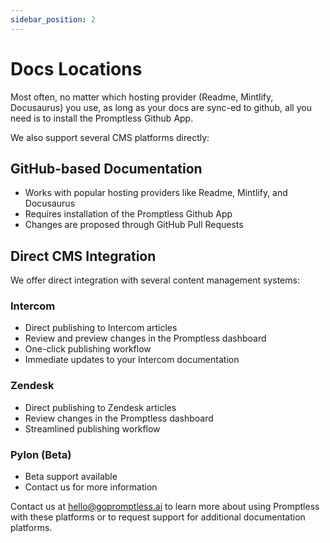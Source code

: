 ```yaml
---
sidebar_position: 2
---
```


# Docs Locations

Most often, no matter which hosting provider (Readme, Mintlify, Docusaurus) you use, as long as your docs are sync-ed to github, all you need is to install the Promptless Github App.

We also support several CMS platforms directly:

## GitHub-based Documentation
- Works with popular hosting providers like Readme, Mintlify, and Docusaurus
- Requires installation of the Promptless Github App
- Changes are proposed through GitHub Pull Requests

## Direct CMS Integration
We offer direct integration with several content management systems:

### Intercom
- Direct publishing to Intercom articles
- Review and preview changes in the Promptless dashboard
- One-click publishing workflow
- Immediate updates to your Intercom documentation

### Zendesk
- Direct publishing to Zendesk articles
- Review changes in the Promptless dashboard
- Streamlined publishing workflow

### Pylon (Beta)
- Beta support available
- Contact us for more information

Contact us at hello@gopromptless.ai to learn more about using Promptless with these platforms or to request support for additional documentation platforms.